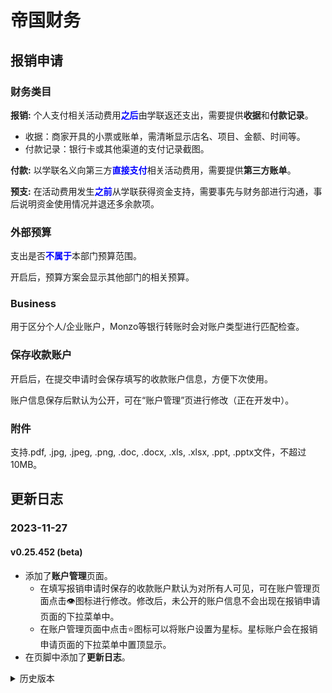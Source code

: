 # 帝国财务

## 报销申请

### 财务类目

**报销:** 个人支付相关活动费用<span style="color:blue;"><b>之后</b></span>由学联返还支出，需要提供**收据**和**付款记录**。

- 收据：商家开具的小票或账单，需清晰显示店名、项目、金额、时间等。
- 付款记录：银行卡或其他渠道的支付记录截图。

**付款:** 以学联名义向第三方<span style="color:blue;"><b>直接支付</b></span>相关活动费用，需要提供**第三方账单**。

**预支:** 在活动费用发生<span style="color:blue;"><b>之前</b></span>从学联获得资金支持，需要事先与财务部进行沟通，事后说明资金使用情况并退还多余款项。

### 外部预算

支出是否<span style="color:blue;"><b>不属于</b></span>本部门预算范围。

开启后，预算方案会显示其他部门的相关预算。

### Business

用于区分个人/企业账户，Monzo等银行转账时会对账户类型进行匹配检查。

### 保存收款账户

开启后，在提交申请时会保存填写的收款账户信息，方便下次使用。

账户信息保存后默认为公开，可在“账户管理”页进行修改（正在开发中）。

### 附件

支持.pdf, .jpg, .jpeg, .png, .doc, .docx, .xls, .xlsx, .ppt, .pptx文件，不超过10MB。

## 更新日志

### 2023-11-27

#### v0.25.452 (beta)

- 添加了**账户管理**页面。
  - 在填写报销申请时保存的收款账户默认为对所有人可见，可在账户管理页面点击👁️图标进行修改。修改后，未公开的账户信息不会出现在报销申请页面的下拉菜单中。
  - 在账户管理页面中点击⭐️图标可以将账户设置为星标。星标账户会在报销申请页面的下拉菜单中置顶显示。
- 在页脚中添加了**更新日志**。

<details>

<summary>历史版本</summary>

<details>

<summary>beta版本</summary>

### 2023-11-25

#### v0.24.279 (beta)

- 合并了报销申请页面中的所属部门与预算方案。
  - 删除了报销记录的“所属部门”属性，新的报销记录与其预算方案归属部门一致。
  - 在报销申请页面中添加了“外部预算”选项，开启后，预算方案的下拉菜单中会显示其他部门的预算方案。
- 改进了报销记录页面评论/附件功能的UI。
  - 现在的评论按钮会在上传附件后显示文件样式的图标和“提交”字样。
  - 评论按钮会在评论及附件都为空时隐藏；现在不能发表空的评论了。
- 改进了预算列表页面的UI。
  - 现在的预算列表页面会显示预算方案的状态。
  - 现在的预算列表页面不会显示预算方案的额度了。
- 将网站的图标改为了**帝国学联**的Logo。
- 添加了**首页**的背景图。
- 修复了一些bug。

### 2023-11-16

#### v0.23.283 (beta)

- 添加了**用户文档**。
  - 在报销申请页面添加了一些帮助信息，点击“?”图标可以查看对应选项的详细解释。
- 添加了Markdown模块。
  - 现在可以在评论中使用Markdown语法了。
  - 用户文档和帮助信息也会显示Markdown格式的文本。
- 添加了页脚的**版权信息**，定向至帝国学联官方网站。

### 2023-11-13

#### v0.22.93 (beta)

- 添加了预算方案的状态。
  - 预算方案存在“启用”与“停用”两种状态，新创建的预算方案默认为“启用”状态，所有相关财务活动结束后设置为“停用”状态。
  - 只有“启用”状态的预算方案才会在报销申请页面的下拉菜单中显示。
- 改进了预算列表页面的UI。
  - 现在的预算列表页面会显示预算方案的收入总额。

#### v0.21.1604 (beta)

- 添加了对多文件上传的支持。
- 修复了一些文件上传相关的bug。

### 2023-11-7

#### v0.20.909 (beta)

- 添加了**活动预算**模块。
  - 现在每一笔报销申请都需要选择一个财务部预设的预算方案。
  - 每个部门的执委和部员可以在预算列表中查看自己部门所有活动对应的预算方案。
  - 一些预算方案会有预算额度，可以在活动预算页面中进行查看。
- 修复了一些bug。

### 2023-10-30

#### v0.19.69 (beta)

- 添加了一些测试服务器的配置。

### 2023-10-1

#### v0.18.409 (beta)

- 添加了**通知**模块。
  - 现在可以点击页首的🔔图标查看通知设置，新用户默认为关闭所有通知。
  - 开启通知后，系统会通过邮件发送与用户相关的通知信息。
  - 付款等重要的通知信息会在“仅必要”模式下发送，其他通知信息会在“全部”模式下发送。

### 2023-9-28

#### v0.17.8 (beta)

- 修复了一些bug。

### 2023-9-27

#### v0.16.12 (beta)

- 修复了一些bug。

#### v0.15.287 (beta)

- 添加了报销申请页面对人民币付款方式的支持。
  - 现在支持银行转账、支付宝、微信支付三种报销方式。

#### v0.14.253 (beta)

- 添加了收入记录中对异币种收款的支持。

### 2023-8-9

#### v0.13.179 (beta)

- 改进了报销记录页面历史记录的UI。
  - 现在会显示更简洁的时间信息了。

### 2023-8-8

#### v0.12.974 (beta)

- 添加了**收入记录**模块。
  - 特定用户可以上传学联收入相关的文档并追踪收款状态。
  - 财务部可以在收入记录页面中更新收款状态。

#### v0.11.228 (beta)

- 第一个beta测试版本发布。
- 完善了文件上传功能。

</details>

<details>

<summary>alpha版本</summary>

### 2023-8-6

#### v0.10.137 (alpha)

- 添加了一些服务器配置。

### 2023-8-2

#### v0.9.91 (alpha)

- 添加了文件上传功能。

### 2023-7-2

#### v0.8.659 (alpha)

- 完善了报销记录页面的UI。
  - 添加了历史记录模块。

### 2023-7-1

#### v0.7.1404 (alpha)

- 第一个alpha测试版本发布。
- 添加了前端页面的UI。
- 添加了对单页应用的支持。

</details>

<details>

<summary>pre-alpha版本</summary>

### 2023-6-29

#### v0.6.1350 (pre-alpha)

- 添加了对REST框架及API的支持。

### 2023-6-28

#### v0.5.209 (pre-alpha)

- 添加了一些功能模型的基础结构。

#### v0.4.6835 (pre-alpha)

- 添加了一些前端模型的基础结构。

### 2023-6-27

#### v0.3.110 (pre-alpha)

- 独立了前端和后端的代码库。

### 2023-6-26

#### v0.2.1742 (pre-alpha)

- 添加了一些数据模型的基础结构。

### 2023-6-4

#### v0.1.1043 (pre-alpha)

- 添加了一些开发者工具。
  
</details>

</details>

